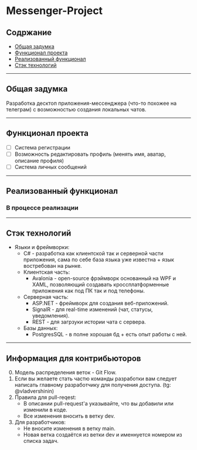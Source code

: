 # Messenger-Project

## Содржание

- [Общая задумка](#Общая-задумка)
- [Функционал проекта](#функционал-проекта)
- [Реализованный функционал](#реализованный-функционал)
- [Стэк технологий](#стэк-технологий)



---

## Общая задумка

Разработка десктоп приложения-мессенджера (что-то похожее на телеграм) с возможностью создания локальных чатов.

---

## Функционал проекта

- [ ] Система регистрации
- [ ] Возможность редактировать профиль (менять имя, аватар, описание профиля)
- [ ] Система личных сообщений

---

## Реализованный функционал

### В процессе реализации

---

## Стэк технологий

 - Языки и фреймворки:
    - C# - разработка как клиентской так и серверной части приложения, сама по себе база языка уже известна + язык востребован на рынке. 
    - Клиентская часть:
        - Avalonia - open-source фрэймворк основанный на WPF и XAML, позволяющий создавать кроссплатформенные приложения как под ПК так и под телефоны.
    - Серверная часть:
        - ASP.NET - фреймворк для создания веб-приложений. 
        - SignalR - для real-time изменений (чат, статусы, уведомления).
        - REST - для загрзуки истории чата с сервера.
    - Базы данных:
        - PostgresSQL - в полне хорошая бд + есть опыт работы с ней.


---

## Информация для контрибьюторов

0. Модель распределения веток - Git Flow. 
1. Если вы желаете стать частю команды разработки вам следует написать главному разработчику для получения доступа. (tg: @vladvershinin)
2. Правила для pull-reqest:
    - В описании pull-request'а указывайте, что вы добавили или изменили в коде.
    - Все изменения вносить в ветку dev.
3. Для разработчиков:
    - Не вносите изменения в ветку main.
    - Новая ветка создаётся из ветки dev и именнуется номером из списка задач.
